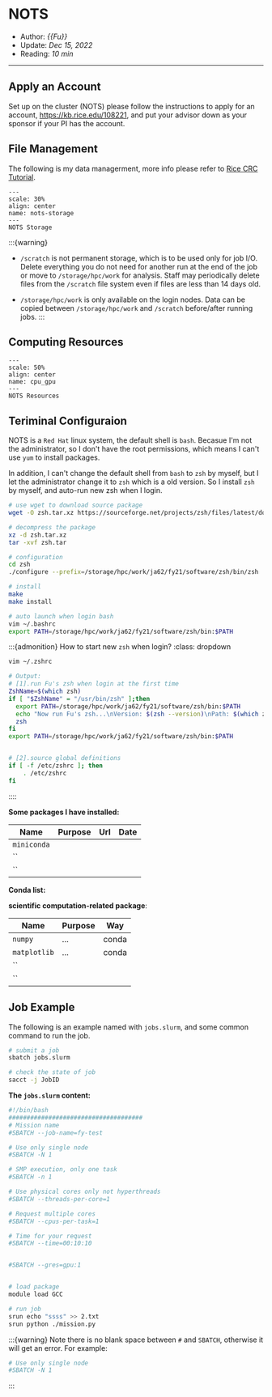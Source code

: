# NOTS

- Author: *{{Fu}}*
- Update: *Dec 15, 2022*
- Reading: *10 min*

---


## Apply an Account

Set up on the cluster (NOTS) please follow the instructions to apply for an account, https://kb.rice.edu/108221, and put your advisor down as
your sponsor if your PI has the account.




## File Management

The following is my data managerment, more info please refer to [Rice CRC Tutorial](https://kb.rice.edu/108237).



```{figure} ./files/nots-storage.jpg
---
scale: 30%
align: center
name: nots-storage
---
NOTS Storage 
```


:::{warning}
- `/scratch` is not permanent storage, which is to be used only for job I/O.  Delete everything you do not need for another run at the end of the job or move to `/storage/hpc/work` for analysis. Staff may periodically delete files from the `/scratch` file system even if files are less than 14 days old.

- `/storage/hpc/work` is only available on the login nodes. Data can be copied between `/storage/hpc/work` and `/scratch` before/after running jobs.
:::


## Computing Resources

```{figure} ./files/cpu_gpu.jpg
---
scale: 50%
align: center
name: cpu_gpu
---
NOTS Resources 
```

## Teriminal Configuraion

NOTS is a `Red Hat` linux system, the default shell is `bash`.
Becasue I'm not the administrator, so I don't have the root permissions,
which means I can't use `yum` to install packages. 


In addition, I can't change the default shell from `bash` to `zsh` by myself, 
but I let the administrator change it to `zsh` which is a old version.
So I install `zsh` by myself, and auto-run new zsh when I login.


```bash
# use wget to download source package 
wget -O zsh.tar.xz https://sourceforge.net/projects/zsh/files/latest/download

# decompress the package
xz -d zsh.tar.xz
tar -xvf zsh.tar

# configuration
cd zsh
./configure --prefix=/storage/hpc/work/ja62/fy21/software/zsh/bin/zsh

# install
make 
make install

# auto launch when login bash
vim ~/.bashrc
export PATH=/storage/hpc/work/ja62/fy21/software/zsh/bin:$PATH
```


:::{admonition} How to start new `zsh` when login?
:class:  dropdown
```bash
vim ~/.zshrc

# Output:
# [1].run Fu's zsh when login at the first time
ZshName=$(which zsh)
if [ "$ZshName" = "/usr/bin/zsh" ];then
  export PATH=/storage/hpc/work/ja62/fy21/software/zsh/bin:$PATH
  echo "Now run Fu's zsh...\nVersion: $(zsh --version)\nPath: $(which zsh)\n"
  zsh
fi
export PATH=/storage/hpc/work/ja62/fy21/software/zsh/bin:$PATH


# [2].source global definitions
if [ -f /etc/zshrc ]; then
	. /etc/zshrc
fi
```
::::


**Some packages I have installed:**

|        Name       |       Purpose       |        Url        |         Date        |
|    ------------   |    -------------    |  :-------------:  |   :-------------:   |
|     `miniconda`   |                     |                   |                     |
|     ``            |                     |                   |                     |
|     ``            |                     |                   |                     |




**Conda list:**

**scientific computation-related package**:

|    Name       |    Purpose    |    Way       |     
| ------------  | ------------- | :----------: |
| `numpy`       | ...           | conda  |
| `matplotlib`  | ...           | conda  |
|  ``   |   |
|  ``   |   |



## Job Example

The following is an example named with `jobs.slurm`,
and some common command to run the job.


```bash
# submit a job
sbatch jobs.slurm

# check the state of job
sacct -j JobID
```

**The `jobs.slurm` content:**

```bash
#!/bin/bash 
##################################### 
# Mission name
#SBATCH --job-name=fy-test

# Use only single node 
#SBATCH -N 1 

# SMP execution, only one task 
#SBATCH -n 1 

# Use physical cores only not hyperthreads 
#SBATCH --threads-per-core=1 

# Request multiple cores 
#SBATCH --cpus-per-task=1 

# Time for your request 
#SBATCH --time=00:10:10


#SBATCH --gres=gpu:1 


# load package
module load GCC

# run job
srun echo "ssss" >> 2.txt
srun python ./mission.py

```

:::{warning}
Note there is no blank space between `#` and `SBATCH`, otherwise it will get an error.
For example:

```bash
# Use only single node 
#SBATCH -N 1 
```
:::

